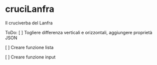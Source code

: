 # cruciLanfra

Il cruciverba del Lanfra

ToDo: 
[ ] Togliere differenza verticali e orizzontali, aggiungere proprietà JSON

[ ] Creare funzione lista

[ ] Creare funzione input

